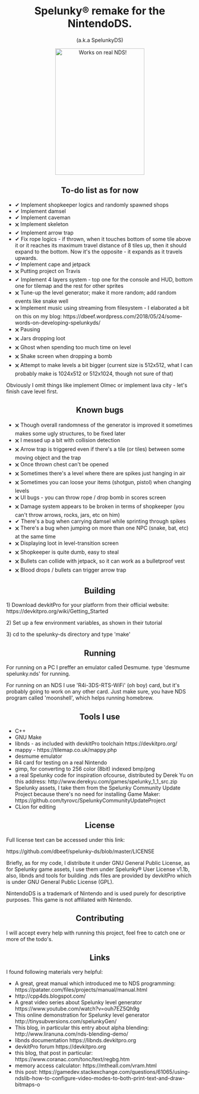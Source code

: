 
<h1 align="center"> Spelunky® remake for the NintendoDS. </h1><p align="center">(a.k.a SpelunkyDS)</p>

<p align="center"><img src="https://github.com/dbeef/spelunky-ds/blob/master/readme/gameplay.gif" alt="Works on real NDS!"
 width="240" height="340">
 
</p>

<h2 align="center">To-do list as for now</h2>
<ul>
 
<li> ✔	Implement shopkeeper logics and randomly spawned shops  </li>
<li> ✔ Implement damsel </li>
<li> ✔ Implement caveman </li>
<li> 🗙 Implement skeleton </li>
<li> ✔ Implement arrow trap </li>
<li> ✔ Fix rope logics - if thrown, when it touches bottom of some tile above it or it reaches its maximum travel distance of 8 tiles up, then it should expand to the bottom. Now it's the opposite - it expands as it travels upwards. </li>
<li> ✔ Implement cape and jetpack </li>
<li> 🗙 Putting project on Travis </li>
<li> ✔ Implement 4 layers system - top one for the console and HUD, bottom one for tilemap and the rest for other sprites </li>
<li> 🗙 Tune-up the level generator; make it more random; add random events like snake well </li>
<li> 🗙 Implement music using streaming from filesystem - I elaborated a bit on this on my blog: https://dbeef.wordpress.com/2018/05/24/some-words-on-developing-spelunkyds/ </li> 
<li> 🗙 Pausing </li>
<li> 🗙 Jars dropping loot </li>
<li> 🗙 Ghost when spending too much time on level </li>
<li> 🗙 Shake screen when dropping a bomb </li>
<li> 🗙 Attempt to make levels a bit bigger (current size is 512x512, what I can probably make is 1024x512 or 512x1024, though not sure of that) </li>
 
</ul>
 
 Obviously I omit things like implement Olmec or implement lava city - let's finish cave level first.

<h2 align="center">Known bugs</h2>
<ul>
 
<li> 🗙 Though overall randomness of the generator is improved it sometimes makes some ugly structures, to be fixed later</li>
<li> 🗙 I messed up a bit with collision detection</li>
<li> 🗙 Arrow trap is triggered even if there's a tile (or tiles) between some moving object and the trap</li>
<li> 🗙 Once thrown chest can't be opened</li>
<li> 🗙 Sometimes there's a level where there are spikes just hanging in air</li>
<li> 🗙 Sometimes you can loose your items (shotgun, pistol) when changing levels</li>
<li> 🗙 UI bugs - you can throw rope / drop bomb in scores screen</li>
<li> 🗙 Damage system appears to be broken in terms of shopkeeper (you can't throw arrows, rocks, jars, etc on him)</li>
<li> ✔ There's a bug when carrying damsel while sprinting through spikes</li>
<li> 🗙 There's a bug when jumping on more than one NPC (snake, bat, etc) at the same time</li>
<li> 🗙 Displaying loot in level-transition screen</li>
<li> 🗙 Shopkeeper is quite dumb, easy to steal</li>
<li> 🗙 Bullets can collide with jetpack, so it can work as a bulletproof vest</li>
<li> 🗙 Blood drops / bullets can trigger arrow trap</li>

</ul>
 

<h2 align="center"> Building </h2>

<p> 1) Download devkitPro for your platform from their official website: https://devkitpro.org/wiki/Getting_Started </p>
<p> 2) Set up a few environment variables, as shown in their tutorial  </p>
<p> 3) cd to the spelunky-ds directory and type 'make'  </p>

<h2 align="center"> Running </h2>
<p> For running on a PC I preffer an emulator called Desmume. type 'desmume spelunky.nds' for running. </p>
<p> For running on an NDS I use 'R4i-3DS-RTS-WiFi' (oh boy) card, but it's probably going to work on any other card. Just make sure, you have NDS program called 'moonshell', which helps running homebrew.

<h2 align="center"> Tools I use </h2>
<ul>
  <li> C++ </li>
  <li> GNU Make </li>
  <li> libnds - as included with devkitPro toolchain https://devkitpro.org/ </li>
  <li> mappy - https://tilemap.co.uk/mappy.php </li>
  <li> desmume emulator </li>
  <li> R4 card for testing on a real Nintendo </li>
  <li> gimp, for converting to 256 color (8bit) indexed bmp/png </li>
  <li> a real Spelunky code for inspiration ofcourse, distributed by Derek Yu on this address: http://www.derekyu.com/games/spelunky_1_1_src.zip </li>
  <li> Spelunky assets, I take them from the Spelunky Community Update Project because there's no need for installing Game Maker: https://github.com/tyrovc/SpelunkyCommunityUpdateProject </li>
  <li> CLion for editing </li>
</ul>

<h2 align="center"> License </h2>

<p> Full license text can be accessed under this link: </p>
https://github.com/dbeef/spelunky-ds/blob/master/LICENSE
<p>
Briefly, as for my code, I distribute it under GNU General Public License, as for Spelunky game assets, I use them under Spelunky® User License v1.1b, also, libnds and tools for building .nds files are provided by devkitPro which is under GNU General Public License (GPL).

NintendoDS is a trademark of Nintendo and is used purely for descriptive purposes. This game is not affiliated with Nintendo.
</p>


<h2 align="center">Contributing</h2>

I will accept every help with running this project, feel free to catch one or more of the todo's.

<h2 align="center"> Links </h2>
I found following materials very helpful:

<ul> 
  <li> A great, great manual which introduced me to NDS programming: https://patater.com/files/projects/manual/manual.html</li>
  <li> http://cpp4ds.blogspot.com/ </li>
  <li> A great video series about Spelunky level generator https://www.youtube.com/watch?v=ouh7EZ5Qh9g</li>
  <li> This online demonstration for Spelunky level generator http://tinysubversions.com/spelunkyGen/ </li>
  <li> This blog, in particular this entry about alpha blending: http://www.liranuna.com/nds-blending-demo/ </li>
  <li> libnds documentation https://libnds.devkitpro.org </li>
  <li> devkitPro forum https://devkitpro.org </li>
  <li> this blog, that post in particular: https://www.coranac.com/tonc/text/regbg.htm </li>
  <li> memory access calculator: https://mtheall.com/vram.html </li>
  <li> this post: https://gamedev.stackexchange.com/questions/61065/using-ndslib-how-to-configure-video-modes-to-both-print-text-and-draw-bitmaps-o </li>
 
</ul>
